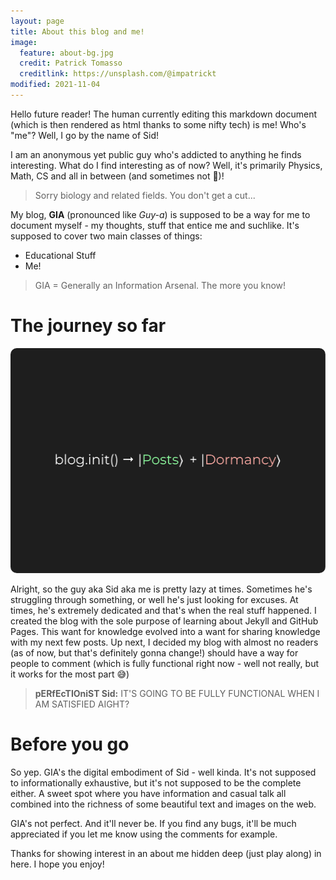 ```yaml
---
layout: page
title: About this blog and me!
image:
  feature: about-bg.jpg
  credit: Patrick Tomasso
  creditlink: https://unsplash.com/@impatrickt
modified: 2021-11-04
---
```


Hello future reader! The human currently editing this markdown document (which is then rendered as html thanks to some nifty tech) is me! Who's "me"? Well, I go by the name of Sid!

I am an anonymous yet public guy who's addicted to anything he finds interesting. What do I find interesting as of now? Well, it's primarily Physics, Math, CS and all in between (and sometimes not 🤷)!

> Sorry biology and related fields. You don't get a cut...

My blog, **GIA** (pronounced like *Guy-a*) is supposed to be a way for me to document myself - my thoughts, stuff that entice me and suchlike. It's supposed to cover two main classes of things:

- Educational Stuff
- Me!

> GIA = Generally an Information Arsenal. The more you know!

# The journey so far

<p>
<center>
  <img src="../images/about-illustration.svg" style="border-radius: 10px" data-zoomable>
</center>
</p>

Alright, so the guy aka Sid aka me is pretty lazy at times. Sometimes he's struggling through something, or well he's just looking for excuses. At times, he's extremely dedicated and that's when the real stuff happened. I created the blog with the sole purpose of learning about Jekyll and GitHub Pages. This want for knowledge evolved into a want for sharing knowledge with my next few posts. Up next, I decided my blog with almost no readers (as of now, but that's definitely gonna change!) should have a way for people to comment (which is fully functional right now - well not really, but it works for the most part 😅)

> **pERfEcTIOniST Sid:** IT'S GOING TO BE FULLY FUNCTIONAL WHEN I AM SATISFIED AIGHT?

# Before you go

So yep. GIA's the digital embodiment of Sid - well kinda. It's not supposed to informationally exhaustive, but it's not supposed to be the complete either. A sweet spot where you have information and casual talk all combined into the richness of some beautiful text and images on the web.

GIA's not perfect. And it'll never be. If you find any bugs, it'll be much appreciated if you let me know using the comments for example.

Thanks for showing interest in an about me hidden deep (just play along) in here. I hope you enjoy!
